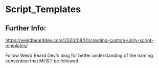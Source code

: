 # Script_Templates
 
## Further Info:

https://weirdbearddev.com/2020/08/01/creating-custom-unity-script-templates/

Follow Weird Beard Dev's blog for better understanding of the naming convention that MUST be followed.
